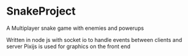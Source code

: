 # SnakeProject
A Multiplayer snake game with enemies and powerups

Written in node js with socket io to handle events between clients and server
Pixijs is used for graphics on the front end
